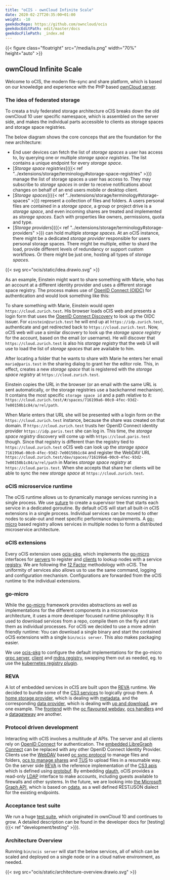 ```yaml
---
title: "oCIS - ownCloud Infinite Scale"
date: 2020-02-27T20:35:00+01:00
weight: -10
geekdocRepo: https://github.com/owncloud/ocis
geekdocEditPath: edit/master/docs
geekdocFilePath: _index.md
---
```


{{< figure class="floatright" src="/media/is.png" width="70%" height="auto" >}}

## ownCloud Infinite Scale
Welcome to oCIS, the modern file-sync and share platform, which is based on our knowledge and experience with the PHP based [ownCloud server](https://owncloud.com/#server).

### The idea of federated storage
To creata a truly federated storage architecture oCIS breaks down the old ownCloud 10 user specific namespace, which is assembled on the server side, and makes the individual parts accessible to clients as storage spaces and storage space registries.

The below diagram shows the core conceps that are the foundation for the new architecture:
- End user devices can fetch the list of *storage spaces* a user has access to, by querying one or multiple *storage space registries*. The list contains a unique endpoint for every *storage space*.
- [*Storage space registries*]({{< ref "../extensions/storage/terminology#storage-space-registries" >}}) manage the list of storage spaces a user has access to. They may subscribe to *storage spaces* in order to receive notifications about changes on behalf of an end users mobile or desktop client.
- [*Storage spaces*]({{< ref "../extensions/storage/terminology#storage-spaces" >}}) represent a collection of files and folders. A users personal files are contained in a *storage space*, a group or project drive is a *storage space*, and even incoming shares are treated and implemented as *storage spaces*. Each with properties like owners, permissions, quota and type.
- [*Storage providers*]({{< ref "../extensions/storage/terminology#storage-providers" >}}) can hold multiple *storage spaces*. At an oCIS instance, there might be a dedicated *storage provider* responsible for users personal storage spaces. There might be multiple, either to shard the load, provide different levels of redundancy or support custom workflows. Or there might be just one, hosting all types of *storage spaces*.

{{< svg src="ocis/static/idea.drawio.svg" >}}

As an example, Einstein might want to share something with Marie, who has an account at a different identity provider and uses a different storage space registry. The process makes use of [OpenID Connect (OIDC)](https://openid.net/specs/openid-connect-core-1_0.html) for authentication and would look something like this:

To share something with Marie, Einstein would open `https://cloud.zurich.test`. His browser loads oCIS web and presents a login form that uses the [OpenID Connect Discovery](https://openid.net/specs/openid-connect-discovery-1_0.html#EmailSyntax) to look up the OIDC issuer. For `einstein@zurich.test` he will end up at `https://idp.zurich.test`, authenticate and get redirected back to `https://cloud.zurich.test`. Now, oCIS web will use a similar discovery to look up the *storage space registry* for the account, based on the email (or username). He will discover that `https://cloud.zurich.test` is also his *storage registry* that the web UI will use to load the list of *storage spaces* that are available to him.

After locating a folder that he wants to share with Marie he enters her email `marie@paris.test` in the sharing dialog to grant her the editor role. This, in effect, creates a new *storage space* that is registered with the *storage space registry* at `https://cloud.zurich.test`.

Einstein copies the URL in the browser (or an email with the same URL is sent automatically, or the storage registries use a backchannel mechanism). It contains the most specific `storage space id` and a path relative to it: `https://cloud.zurich.test/#/spaces/716199a6-00c0-4fec-93d2-7e00150b1c84/a/rel/path`.

When Marie enters that URL she will be presented with a login form on the `https://cloud.zurich.test` instance, because the share was created on that domain. If `https://cloud.zurich.test` trusts her OpenID Connect identity provider `https://idp.paris.test` she can log in. This time, the *storage space registry* discovery will come up with `https://cloud.paris.test` though. Since that registry is different than the registry tied to `https://cloud.zurich.test` oCIS web can look up the *storage space* `716199a6-00c0-4fec-93d2-7e00150b1c84` and register the WebDAV URL `https://cloud.zurich.test/dav/spaces/716199a6-00c0-4fec-93d2-7e00150b1c84/a/rel/path` in Maries *storage space registry* at `https://cloud.paris.test`. When she accepts that share her clients will be able to sync the new *storage space* at `https://cloud.zurich.test`.

### oCIS microservice runtime

The oCIS runtime allows us to dynamically manage services running in a single process. We use [suture](https://github.com/thejerf/suture) to create a supervisor tree that starts each service in a dedicated goroutine. By default oCIS will start all built-in oCIS extensions in a single process. Individual services can be moved to other nodes to scale-out and meet specific performance requirements. A [go-micro](https://github.com/asim/go-micro/blob/master/registry/registry.go) based registry allows services in multiple nodes to form a distributed microservice architecture.

### oCIS extensions

Every oCIS extension uses [ocis-pkg](https://github.com/owncloud/ocis/tree/master/ocis-pkg), which implements the [go-micro](https://go-micro.dev/) interfaces for [servers](https://github.com/asim/go-micro/blob/v3.5.0/server/server.go#L17-L37) to register and [clients](https://github.com/asim/go-micro/blob/v3.5.0/client/client.go#L11-L23) to lookup nodes with a service [registry](https://github.com/asim/go-micro/blob/v3.5.0/registry/registry.go).
We are following the [12 Factor](https://12factor.net/) methodology with oCIS. The uniformity of services also allows us to use the same command, logging and configuration mechanism. Configurations are forwarded from the
oCIS runtime to the individual extensions.


### go-micro

While the [go-micro](https://go-micro.dev/) framework provides abstractions as well as implementations for the different components in a microservice architecture, it uses a more developer focused runtime philosophy: It is used to download services from a repo, compile them on the fly and start them as individual processes. For oCIS we decided to use a more admin friendly runtime: You can download a single binary and start the contained oCIS extensions with a single `bin/ocis server`. This also makes packaging easier.

We use [ocis-pkg](https://github.com/owncloud/ocis/tree/master/ocis-pkg) to configure the default implementations for the go-micro [grpc server](https://github.com/asim/go-micro/tree/v3.5.0/plugins/server/grpc), [client](https://github.com/asim/go-micro/tree/v3.5.0/plugins/client/grpc) and [mdns registry](https://github.com/asim/go-micro/blob/v3.5.0/registry/mdns_registry.go), swapping them out as needed, eg. to use the [kubernetes registry plugin](https://github.com/asim/go-micro/tree/v3.5.0/plugins/registry/kubernetes).

### REVA
A lot of embedded services in oCIS are built upon the [REVA](https://reva.link/) runtime. We decided to bundle some of the [CS3 services](https://github.com/cs3org/cs3apis) to logically group them. A [home storage provider](https://github.com/owncloud/ocis/blob/v1.2.0/storage/pkg/command/storagehome.go#L93-L108), which is dealing with [metadata](https://cs3org.github.io/cs3apis/#cs3.storage.provider.v1beta1.ProviderAPI), and the corresponding [data provider](https://github.com/owncloud/ocis/blob/v1.2.0/storage/pkg/command/storagehome.go#L109-L123), which is dealing with [up and download](https://cs3org.github.io/cs3apis/#cs3.gateway.v1beta1.FileUploadProtocol), are one example. The [frontend](https://github.com/owncloud/ocis/blob/v1.2.0/storage/pkg/command/frontend.go) with the [oc flavoured webdav](https://github.com/owncloud/ocis/blob/v1.2.0/storage/pkg/command/frontend.go#L132-L138), [ocs handlers](https://github.com/owncloud/ocis/blob/v1.2.0/storage/pkg/command/frontend.go#L139-L148) and a [datagateway](https://github.com/owncloud/ocis/blob/v1.2.0/storage/pkg/command/frontend.go#L126-L131) are another.

### Protocol driven development
Interacting with oCIS involves a multitude af APIs. The server and all clients rely on [OpenID Connect](https://openid.net/connect/) for authentication. The [embedded LibreGraph Connect](https://github.com/owncloud/ocis/tree/master/idp) can be replaced with any other OpenID Connect Identity Provider. Clients use the [WebDAV](http://webdav.org/) based [oc sync protocol](https://github.com/cernbox/smashbox/blob/master/protocol/protocol.md) to manage files and folders, [ocs to manage shares](https://doc.owncloud.com/server/developer_manual/core/apis/ocs-share-api.html) and [TUS](https://tus.io/protocols/resumable-upload.html) to upload files in a resumable way. On the server side [REVA](https://reva.link/) is the reference implementation of the [CS3 apis](https://github.com/cs3org/cs3apis) which is defined using [protobuf](https://developers.google.com/protocol-buffers/). By embedding [glauth](https://github.com/glauth/glauth/), oCIS provides a read-only [LDAP](https://tools.ietf.org/html/rfc2849) interface to make accounts, including guests available to firewalls and other systems. In the future, we are looking into [the Microsoft Graph API](https://docs.microsoft.com/en-us/graph/api/overview?view=graph-rest-1.0), which is based on [odata](http://docs.oasis-open.org/odata/odata/v4.0/odata-v4.0-part1-protocol.html), as a well defined REST/JSON dialect for the existing endpoints.

### Acceptance test suite
We run a huge [test suite](https://github.com/owncloud/core/tree/master/tests), which originated in ownCloud 10 and continues to grow. A detailed description can be found in the developer docs for [testing]({{< ref "development/testing" >}}).

### Architecture Overview

Running `bin/ocis server` will start the below services, all of which can be scaled and deployed on a single node or in a cloud native environment, as needed.

{{< svg src="ocis/static/architecture-overview.drawio.svg" >}}
